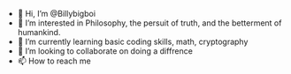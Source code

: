 - 👋 Hi, I’m @Billybigboi
- 👀 I’m interested in Philosophy, the persuit of truth, and the betterment of humankind. 
- 🌱 I’m currently learning basic coding skills, math, cryptography
- 💞️ I’m looking to collaborate on doing a diffrence
- 📫 How to reach me 

<!---
Billybigboi/Billybigboi is a ✨ special ✨ repository because its `README.md` (this file) appears on your GitHub profile.
You can click the Preview link to take a look at your changes.
--->
